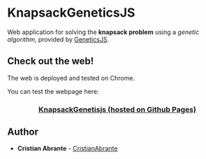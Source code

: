 # KnapsackGeneticsJS

Web application for solving the **knapsack problem** using a *genetic algorithm*, provided by [GeneticsJS](https://github.com/CristianAbrante/GeneticsJS).

## Check out the web!
The web is deployed and tested on Chrome.

You can test the webpage here:

<h3 align="center">
  <a href="https://cristianabrante.github.io/GeneticsJsKnapsack/">
    KnapsackGenetisjs (hosted on Github Pages)
  </a>
</h3>

## Author

* **Cristian Abrante** - [CristianAbrante](https://github.com/CristianAbrante)